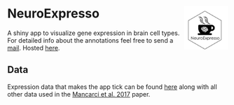 # NeuroExpresso <img src="www/neuroHex.png" align="right" height="100px"/>

A shiny app to visualize gene expression in brain cell types. For detailed info about the annotations feel free to send a [mail](mailto:ogan.mancarci+cte@gmail.com). Hosted [here](http://neuroexpresso.org/).

## Data
Expression data that makes the app tick can be found [here](http://pavlab.msl.ubc.ca/supplement-to-mancarci-et-al-neuroexpresso/) along with all other data used in the [Mancarci et al. 2017](http://www.eneuro.org/content/4/6/ENEURO.0212-17.2017) paper.